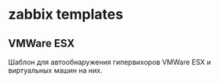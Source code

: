 # zabbix templates

## VMWare ESX
Шаблон для автообнаружения гипервихоров VMWare ESX и виртуальных машин на них.



